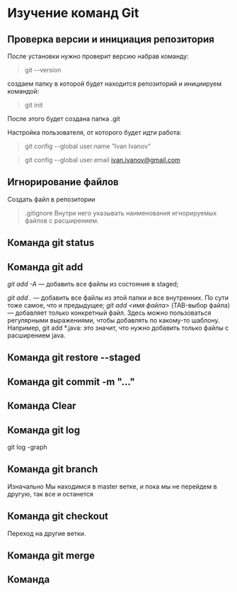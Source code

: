 # Изучение команд Git

## Проверка версии и инициация репозитория
После установки нужно проверит версию набрав команду:
>git --version

создаем папку в которой будет находится репозиторий и инициируем командой:
> git init

После этого будет создана папка .git


Настройка пользователя, от которого будет идти работа:
>git config --global user.name ”Ivan Ivanov”

>git config --global user.email ivan.ivanov@gmail.com

## Игнорирование файлов
Создать файл в репозитории 
> .gitignore
Внутри него указывать наименования игнорируемых файлов с расширением.

## Команда git status

## Команда git add <file>

 *git add -A* — добавить все файлы из состояния в staged;

*git add .*  — добавить все файлы из этой папки и все внутренних. По сути тоже самое, что и предыдущее;
*git add <имя файла>* (TAB-выбор файла)— добавляет только конкретный файл.
Здесь можно пользоваться регулярными выражениями, чтобы добавлять по какому-то шаблону. Например, git add *.java: это значит, что нужно добавить только файлы с расширением java.

## Команда  git restore --staged <file>
## Команда git commit -m "..."
## Команда Clear
## Команда git log
git log -graph

## Команда git branch
Изначально Мы находимся в master ветке, и пока мы не перейдем в другую,
так все и останется
## Команда git checkout
Переход на другие ветки.
## Команда git merge
## Команда 






